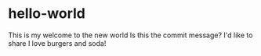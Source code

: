 # hello-world
This is my welcome to the new world
Is this the commit message? I'd like to share I love burgers and soda!
